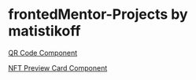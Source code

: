 # frontedMentor-Projects by matistikoff

[QR Code Component][2] 

[NFT Preview Card Component][1] 



[1]: https://matistik.github.io/frontedMentor-Projects/nft-preview-card-component-main/ "NFT Preview Card Component"
[2]: https://matistik.github.io/frontedMentor-Projects/qr-code-component-main/ "QR Code Component"
